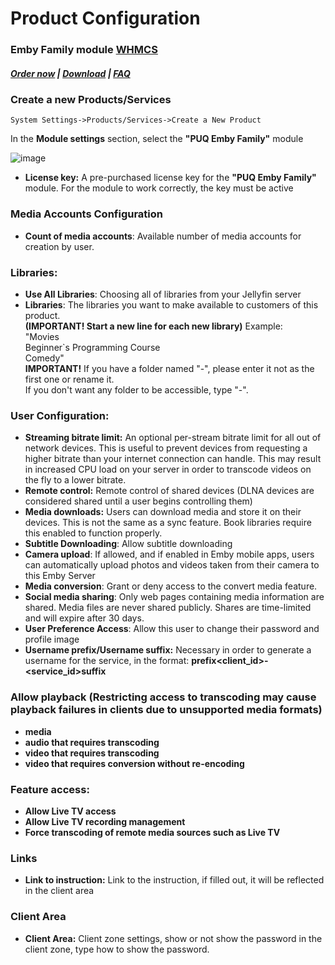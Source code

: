 # Product Configuration

### Emby Family module **[WHMCS](https://puqcloud.com/link.php?id=77)** 

#####  [Order now](https://puqcloud.com/whmcs-module-emby-family.php) | [Download](https://download.puqcloud.com/WHMCS/servers/PUQ_WHMCS-Emby-Family/) | [FAQ](https://faq.puqcloud.com/)

### Create a new Products/Services

```
System Settings->Products/Services->Create a New Product
```

In the **Module settings** section, select the **"PUQ Emby Family"** module

![image](https://github.com/user-attachments/assets/cc7b522b-3d47-4d20-9714-2cba6da8cccf)

- **License key:** A pre-purchased license key for the **"PUQ Emby Family"** module. For the module to work correctly, the key must be active

### Media Accounts Configuration

- **Count of media accounts**: Available number of media accounts for creation by user.

### Libraries:

- **Use All Libraries**: Choosing all of libraries from your Jellyfin server
- **Libraries**: The libraries you want to make available to customers of this product.  
    **(IMPORTANT! Start a new line for each new library)**
    Example:  
    "Movies  
    Beginner`s Programming Course  
    Comedy"  
    **IMPORTANT!** If you have a folder named "-", please enter it not as the first one or rename it.  
    If you don't want any folder to be accessible, type "-".

### User Configuration:

- **Streaming bitrate limit:** An optional per-stream bitrate limit for all out of network devices. This is useful to prevent devices from requesting a higher bitrate than your internet connection can handle. This may result in increased CPU load on your server in order to transcode videos on the fly to a lower bitrate.
- **Remote control:** Remote control of shared devices (DLNA devices are considered shared until a user begins controlling them)
- **Media downloads:** Users can download media and store it on their devices. This is not the same as a sync feature. Book libraries require this enabled to function properly.
- **Subtitle Downloading**: Allow subtitle downloading
- **Camera upload**: If allowed, and if enabled in Emby mobile apps, users can automatically upload photos and videos taken from their camera to this Emby Server
- **Media conversion**: Grant or deny access to the convert media feature.
- **Social media sharing**: Only web pages containing media information are shared. Media files are never shared publicly. Shares are time-limited and will expire after 30 days.
- **User Preference Access**: Allow this user to change their password and profile image
- **Username prefix/Username suffix:** Necessary in order to generate a username for the service, in the format: **prefix&lt;client\_id&gt;-&lt;service\_id&gt;suffix**

### Allow playback (Restricting access to transcoding may cause playback failures in clients due to unsupported media formats)

- **media**
- **audio that requires transcoding**
- **video that requires transcoding**
- **video that requires conversion without re-encoding**

### Feature access:

- **Allow Live TV access**
- **Allow Live TV recording management**
- **Force transcoding of remote media sources such as Live TV**

### Links

- **Link to instruction:** Link to the instruction, if filled out, it will be reflected in the client area

### Client Area

- **Client Area:** Client zone settings, show or not show the password in the client zone, type how to show the password.
